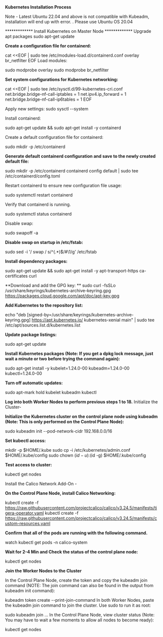 **Kubernetes Installation Process**

Note - Latest Ubuntu 22.04 and above is not compatible with Kubeadm, installation will end up with error. . Please use Ubuntu OS 20.04

************* Install Kubernetes on Master Node *************
Upgrade apt packages
sudo apt-get update

**Create a configuration file for containerd:**

cat <<EOF | sudo tee /etc/modules-load.d/containerd.conf
overlay
br_netfilter
EOF
Load modules:

sudo modprobe overlay
sudo modprobe br_netfilter


**Set system configurations for Kubernetes networking:**

cat <<EOF | sudo tee /etc/sysctl.d/99-kubernetes-cri.conf
net.bridge.bridge-nf-call-iptables = 1
net.ipv4.ip_forward = 1
net.bridge.bridge-nf-call-ip6tables = 1
EOF


Apply new settings:
sudo sysctl --system

Install containerd:

sudo apt-get update && sudo apt-get install -y containerd


Create a default configuration file for containerd:

sudo mkdir -p /etc/containerd


**Generate default containerd configuration and save to the newly created default file:**

sudo mkdir -p /etc/containerd
containerd config default | sudo tee /etc/containerd/config.toml


Restart containerd to ensure new configuration file usage:

sudo systemctl restart containerd


Verify that containerd is running.

sudo systemctl status containerd


Disable swap:

sudo swapoff -a


**Disable swap on startup in /etc/fstab:**

sudo sed -i '/ swap / s/^\(.*\)$/#\1/g' /etc/fstab


**Install dependency packages:**

sudo apt-get update && sudo apt-get install -y apt-transport-https ca-certificates curl


**Download and add the GPG key:
**
sudo curl -fsSLo /usr/share/keyrings/kubernetes-archive-keyring.gpg https://packages.cloud.google.com/apt/doc/apt-key.gpg


**Add Kubernetes to the repository list:**

echo "deb [signed-by=/usr/share/keyrings/kubernetes-archive-keyring.gpg] https://apt.kubernetes.io/ kubernetes-xenial main" | sudo tee /etc/apt/sources.list.d/kubernetes.list


**Update package listings:**

sudo apt-get update


**Install Kubernetes packages (Note: If you get a dpkg lock message, just wait a minute or two before trying the command again):**

sudo apt-get install -y kubelet=1.24.0-00 kubeadm=1.24.0-00 kubectl=1.24.0-00


**Turn off automatic updates:**

sudo apt-mark hold kubelet kubeadm kubectl


**Log into both Worker Nodes to perform previous steps 1 to 18.**
Initialize the Cluster-

**Initialize the Kubernetes cluster on the control plane node using kubeadm (Note: This is only performed on the Control Plane Node):**

sudo kubeadm init --pod-network-cidr 192.168.0.0/16


**Set kubectl access:**

mkdir -p $HOME/.kube
sudo cp -i /etc/kubernetes/admin.conf $HOME/.kube/config
sudo chown $(id -u):$(id -g) $HOME/.kube/config


**Test access to cluster:**

kubectl get nodes


Install the Calico Network Add-On -

**On the Control Plane Node, install Calico Networking:**

kubectl create -f https://raw.githubusercontent.com/projectcalico/calico/v3.24.5/manifests/tigera-operator.yaml
kubectl create -f https://raw.githubusercontent.com/projectcalico/calico/v3.24.5/manifests/custom-resources.yaml


**Confirm that all of the pods are running with the following command.**

watch kubectl get pods -n calico-system


**Wait for 2-4 Min and Check the status of the control plane node:**

kubectl get nodes


**Join the Worker Nodes to the Cluster**

In the Control Plane Node, create the token and copy the kubeadm join command (NOTE: The join command can also be found in the output from kubeadm init command):

kubeadm token create --print-join-command
In both Worker Nodes, paste the kubeadm join command to join the cluster. Use sudo to run it as root:

sudo kubeadm join ...
In the Control Plane Node, view cluster status (Note: You may have to wait a few moments to allow all nodes to become ready):

kubectl get nodes
